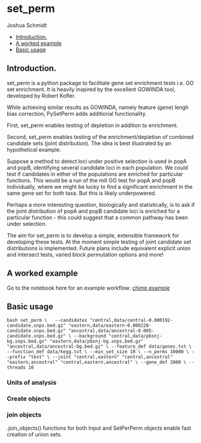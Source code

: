 set_perm
================
Joshua Schmidt

-   [Introduction.](#introduction)
-   [A worked example](#a-worked-example)
-   [Basic usage](#basic-usage)
## Introduction.

set_perm is a python package to facilitate gene set enrichment tests
i.e. GO set enrichment. It is heavily inspired by the excellent GOWINDA
tool, developed by Robert Kofler.

While achieving similar results as GOWINDA, namely feature (gene) lengh
bias correction, PySetPerm adds additional functionality.

First, set_perm enables testing of depletion in addition to enrichment.

Second, set_perm enables testing of the enrichment/depletion of
combined candidate sets (joint distribution). The idea is best
illustrated by an hypothetical example.

Suppose a method to detect loci under positive selection is used in popA
and popB, identifying several candidate loci in each population. We
could test if candidates in either of the populations are enriched for
particular functions. This would be a run of the mill GO test for popA and popB
individually, where we might be lucky to find a significant enrichment in the
same gene set for both taxa. But this is likely underpowered.

Perhaps a more interesting question, biologically and statistically, is to
ask if the joint distribution of popA and popB candidate loci is
enriched for a particular function - this could suggest that a common
pathway has been under selection.

The aim for set_perm is to develop a simple, extensible framework for
developing these tests. At the moment simple testing of joint candidate
set distributions is implemented. Future plans include equivalent
explicit union and intersect tests, varied block permutation options and
more!

## A worked example
Go to the notebook here for an example workflow: [chimp example](/test_anlaysis.ipynb)


## Basic usage
``bash
set_perm \  
--candidates "central,data/central-0.000192-candidate.snps.bed.gz" "eastern,data/eastern-0.000228-candidate.snps.bed.gz" "ancestral,data/ancestral-0.005-candidate.snps.bed.gz" \
--background "central,data/pbsnj-bg.snps.bed.gz" "eastern,data/pbsnj-bg.snps.bed.gz" "ancestral,data/ancestral-bg.bed.gz" \
--feature_def data/genes.txt \
--function_def data/kegg.txt \
--min_set_size 10 \
--n_perms 10000 \
--prefix "test" \
--joint "central,eastern" "central,ancestral" "eastern,ancestral" "central,eastern,ancestral" \
--gene_def 2000 \
--threads 10
``

### Units of analysis

### Create objects

### join objects
.join\_objects() functions for both Input and SetPerPerm objects enable
fast creation of union sets.


